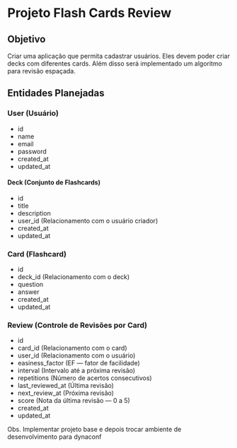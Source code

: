 # Projeto Flash Cards Review

## Objetivo

Criar uma aplicação que permita cadastrar usuários. Eles devem poder criar decks com diferentes cards. Além disso será implementado um algoritmo para revisão espaçada.


## Entidades Planejadas

### User (Usuário)
 - id
 - name
 - email
 - password
 - created_at
 - updated_at

#### Deck (Conjunto de Flashcards)
 - id
 - title
 - description
 - user_id (Relacionamento com o usuário criador)
 - created_at
 - updated_at

### Card (Flashcard)
 - id
 - deck_id (Relacionamento com o deck)
 - question
 - answer
 - created_at
 - updated_at

### Review (Controle de Revisões por Card)
 - id
 - card_id (Relacionamento com o card)
 - user_id (Relacionamento com o usuário)
 - easiness_factor (EF — fator de facilidade)
 - interval (Intervalo até a próxima revisão)
 - repetitions (Número de acertos consecutivos)
 - last_reviewed_at (Última revisão)
 - next_review_at (Próxima revisão)
 - score (Nota da última revisão — 0 a 5)
 - created_at
 - updated_at


 Obs. Implementar projeto base e depois trocar ambiente de desenvolvimento para dynaconf